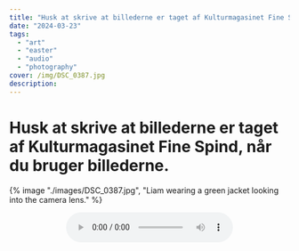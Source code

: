 ```yaml
---
title: "Husk at skrive at billederne er taget af Kulturmagasinet Fine Spind, når du bruger billederne."
date: "2024-03-23"
tags: 
  - "art"
  - "easter"
  - "audio"
  - "photography"
cover: /img/DSC_0387.jpg
description: 
---
```


<style>

.audio{
  width: 100%;
}
.audio audio{
  margin: 0 auto;
  display: table;
}

</style>

# Husk at skrive at billederne er taget af Kulturmagasinet Fine Spind, når du bruger billederne.

{% image "./images/DSC_0387.jpg", "Liam wearing a green jacket looking into the camera lens."  %}



<div class="audio">
  <audio controls>
    <source src="/audio/kp2024.mp3" type="audio/mpeg">
Your browser does not support the audio element.
  </audio>
</div>